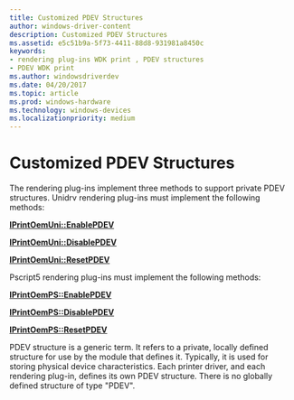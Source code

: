 ```yaml
---
title: Customized PDEV Structures
author: windows-driver-content
description: Customized PDEV Structures
ms.assetid: e5c51b9a-5f73-4411-88d8-931981a8450c
keywords:
- rendering plug-ins WDK print , PDEV structures
- PDEV WDK print
ms.author: windowsdriverdev
ms.date: 04/20/2017
ms.topic: article
ms.prod: windows-hardware
ms.technology: windows-devices
ms.localizationpriority: medium
---
```


# Customized PDEV Structures





The rendering plug-ins implement three methods to support private PDEV structures. Unidrv rendering plug-ins must implement the following methods:

[**IPrintOemUni::EnablePDEV**](https://msdn.microsoft.com/library/windows/hardware/ff554249)

[**IPrintOemUni::DisablePDEV**](https://msdn.microsoft.com/library/windows/hardware/ff554238)

[**IPrintOemUni::ResetPDEV**](https://msdn.microsoft.com/library/windows/hardware/ff554270)

Pscript5 rendering plug-ins must implement the following methods:

[**IPrintOemPS::EnablePDEV**](https://msdn.microsoft.com/library/windows/hardware/ff553215)

[**IPrintOemPS::DisablePDEV**](https://msdn.microsoft.com/library/windows/hardware/ff553209)

[**IPrintOemPS::ResetPDEV**](https://msdn.microsoft.com/library/windows/hardware/ff553233)

PDEV structure is a generic term. It refers to a private, locally defined structure for use by the module that defines it. Typically, it is used for storing physical device characteristics. Each printer driver, and each rendering plug-in, defines its own PDEV structure. There is no globally defined structure of type "PDEV".

 

 




